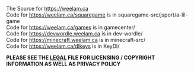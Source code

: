 The Source for https://weelam.ca  
Code for https://weelam.ca/squaregame is in squaregame-src/jsport/a-lil-game  
Code for https://weelam.ca/games is in gamecenter/  
Code for https://devwordle.weelam.ca is in dev-wordle/  
Code for https://minecraft.weelam.ca is in minecraft-src/  
Code for https://weelam.ca/dlkeys is in KeyDl/  

__PLEASE SEE THE [LEGAL](/LEGAL) FILE FOR LICENSING / COPYRIGHT INFORMATION AS WELL AS PRIVACY POLICY__


